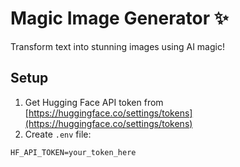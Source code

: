 # Magic Image Generator ✨

Transform text into stunning images using AI magic!

## Setup

1. Get Hugging Face API token from [https://huggingface.co/settings/tokens](https://huggingface.co/settings/tokens)
2. Create `.env` file:
```env
HF_API_TOKEN=your_token_here
